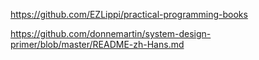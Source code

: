 https://github.com/EZLippi/practical-programming-books

https://github.com/donnemartin/system-design-primer/blob/master/README-zh-Hans.md
